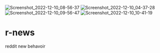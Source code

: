 ![Screenshot_2022-12-10_08-56-37](https://user-images.githubusercontent.com/120116812/206870208-c5f87a24-8ea5-4131-8c14-c136b2ac1da5.png)
![Screenshot_2022-12-10_04-37-28](https://user-images.githubusercontent.com/120116812/206870220-df8369d2-a060-4609-be9f-91d7a0ec4d2c.png)
![Screenshot_2022-12-10_09-56-47](https://user-images.githubusercontent.com/120116812/206868991-58a355a4-51b4-4516-94ef-e4b238c819cb.png)
![Screenshot_2022-12-10_10-41-19](https://user-images.githubusercontent.com/120116812/206870500-474877e5-6246-4811-956e-84174d8ad63b.png)

# r-news
reddit new behavoir

